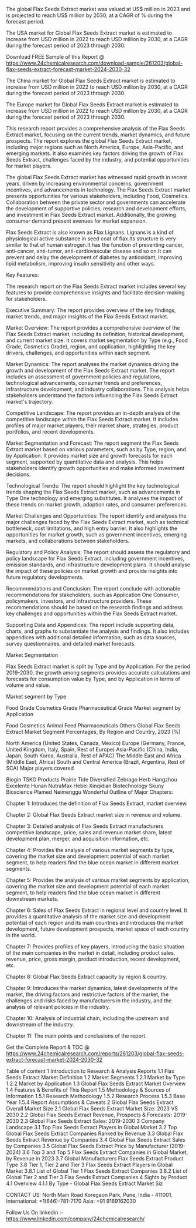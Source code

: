 The global Flax Seeds Extract market was valued at US$ million in 2023 and is projected to reach US$ million by 2030, at a CAGR of % during the forecast period.

The USA market for Global Flax Seeds Extract  market is estimated to increase from USD million in 2022 to reach USD million by 2030, at a CAGR during the forecast period of 2023 through 2030.

Download FREE Sample of this Report @ https://www.24chemicalresearch.com/download-sample/261203/global-flax-seeds-extract-forecast-market-2024-2030-32

The China market for Global Flax Seeds Extract   market is estimated to increase from USD million in 2022 to reach USD million by 2030, at a CAGR during the forecast period of 2023 through 2030.

The Europe market for Global Flax Seeds Extract  market is estimated to increase from USD million in 2022 to reach USD million by 2030, at a CAGR during the forecast period of 2023 through 2030.

This research report provides a comprehensive analysis of the Flax Seeds Extract market, focusing on the current trends, market dynamics, and future prospects. The report explores the global Flax Seeds Extract market, including major regions such as North America, Europe, Asia-Pacific, and emerging markets. It also examines key factors driving the growth of Flax Seeds Extract, challenges faced by the industry, and potential opportunities for market players.

The global Flax Seeds Extract market has witnessed rapid growth in recent years, driven by increasing environmental concerns, government incentives, and advancements in technology. The Flax Seeds Extract market presents opportunities for various stakeholders, including Food, Cosmetics. Collaboration between the private sector and governments can accelerate the development of supportive policies, research and development efforts, and investment in Flax Seeds Extract market. Additionally, the growing consumer demand present avenues for market expansion.

Flax Seeds Extract is also known as Flax Lignans. Lignans is a kind of physiological active substance in seed coat of flax.Its structure is very similar to that of human estrogen.It has the function of preventing cancer, anti-cancer, anti-tumor, anti-cardiovascular disease and so on.It can prevent and delay the development of diabetes by antioxidant, improving lipid metabolism, improving insulin sensitivity and other ways.

Key Features:

The research report on the Flax Seeds Extract market includes several key features to provide comprehensive insights and facilitate decision-making for stakeholders.

Executive Summary: The report provides overview of the key findings, market trends, and major insights of the Flax Seeds Extract market.

Market Overview: The report provides a comprehensive overview of the Flax Seeds Extract market, including its definition, historical development, and current market size. It covers market segmentation by Type (e.g., Food Grade, Cosmetics Grade), region, and application, highlighting the key drivers, challenges, and opportunities within each segment.

Market Dynamics: The report analyses the market dynamics driving the growth and development of the Flax Seeds Extract market. The report includes an assessment of government policies and regulations, technological advancements, consumer trends and preferences, infrastructure development, and industry collaborations. This analysis helps stakeholders understand the factors influencing the Flax Seeds Extract market's trajectory.

Competitive Landscape: The report provides an in-depth analysis of the competitive landscape within the Flax Seeds Extract market. It includes profiles of major market players, their market share, strategies, product portfolios, and recent developments.

Market Segmentation and Forecast: The report segment the Flax Seeds Extract market based on various parameters, such as by Type, region, and by Application. It provides market size and growth forecasts for each segment, supported by quantitative data and analysis. This helps stakeholders identify growth opportunities and make informed investment decisions.

Technological Trends: The report should highlight the key technological trends shaping the Flax Seeds Extract market, such as advancements in Type One technology and emerging substitutes. It analyses the impact of these trends on market growth, adoption rates, and consumer preferences.

Market Challenges and Opportunities: The report identify and analyses the major challenges faced by the Flax Seeds Extract market, such as technical bottleneck, cost limitations, and high entry barrier. It also highlights the opportunities for market growth, such as government incentives, emerging markets, and collaborations between stakeholders.

Regulatory and Policy Analysis: The report should assess the regulatory and policy landscape for Flax Seeds Extract, including government incentives, emission standards, and infrastructure development plans. It should analyse the impact of these policies on market growth and provide insights into future regulatory developments.

Recommendations and Conclusion: The report conclude with actionable recommendations for stakeholders, such as Application One Consumer, policymakers, investors, and infrastructure providers. These recommendations should be based on the research findings and address key challenges and opportunities within the Flax Seeds Extract market.

Supporting Data and Appendices: The report include supporting data, charts, and graphs to substantiate the analysis and findings. It also includes appendices with additional detailed information, such as data sources, survey questionnaires, and detailed market forecasts.

Market Segmentation

Flax Seeds Extract market is split by Type and by Application. For the period 2019-2030, the growth among segments provides accurate calculations and forecasts for consumption value by Type, and by Application in terms of volume and value.

Market segment by Type

Food Grade
Cosmetics Grade
Pharmaceutical Grade
Market segment by Application

Food
Cosmetics
Animal Feed
Pharmaceuticals
Others
Global Flax Seeds Extract Market Segment Percentages, By Region and Country, 2023 (%)

North America (United States, Canada, Mexico)
Europe (Germany, France, United Kingdom, Italy, Spain, Rest of Europe)
Asia-Pacific (China, India, Japan, South Korea, Australia, Rest of APAC)
The Middle East and Africa (Middle East, Africa)
South and Central America (Brazil, Argentina, Rest of SCA)
Major players covered

Biogin
TSKG Products
Prairie Tide Diversified
Zebrago Herb
Hangzhou Excelente
Hunan NutraMax
Hebei Xinqidian Biotechnology
Skuny Bioscience
Plamed
Neimenggu Wonderful
Outline of Major Chapters:

Chapter 1: Introduces the definition of Flax Seeds Extract, market overview.

Chapter 2: Global Flax Seeds Extract market size in revenue and volume.

Chapter 3: Detailed analysis of Flax Seeds Extract manufacturers competitive landscape, price, sales and revenue market share, latest development plan, merger, and acquisition information, etc.

Chapter 4: Provides the analysis of various market segments by type, covering the market size and development potential of each market segment, to help readers find the blue ocean market in different market segments.

Chapter 5: Provides the analysis of various market segments by application, covering the market size and development potential of each market segment, to help readers find the blue ocean market in different downstream markets.

Chapter 6: Sales of Flax Seeds Extract in regional level and country level. It provides a quantitative analysis of the market size and development potential of each region and its main countries and introduces the market development, future development prospects, market space of each country in the world.

Chapter 7: Provides profiles of key players, introducing the basic situation of the main companies in the market in detail, including product sales, revenue, price, gross margin, product introduction, recent development, etc.

Chapter 8: Global Flax Seeds Extract capacity by region & country.

Chapter 9: Introduces the market dynamics, latest developments of the market, the driving factors and restrictive factors of the market, the challenges and risks faced by manufacturers in the industry, and the analysis of relevant policies in the industry.

Chapter 10: Analysis of industrial chain, including the upstream and downstream of the industry.

Chapter 11: The main points and conclusions of the report.

Get the Complete Report & TOC @ https://www.24chemicalresearch.com/reports/261203/global-flax-seeds-extract-forecast-market-2024-2030-32

Table of content
1 Introduction to Research & Analysis Reports
1.1 Flax Seeds Extract Market Definition
1.2 Market Segments
1.2.1 Market by Type
1.2.2 Market by Application
1.3 Global Flax Seeds Extract Market Overview
1.4 Features & Benefits of This Report
1.5 Methodology & Sources of Information
1.5.1 Research Methodology
1.5.2 Research Process
1.5.3 Base Year
1.5.4 Report Assumptions & Caveats
2 Global Flax Seeds Extract Overall Market Size
2.1 Global Flax Seeds Extract Market Size: 2023 VS 2030
2.2 Global Flax Seeds Extract Revenue, Prospects & Forecasts: 2019-2030
2.3 Global Flax Seeds Extract Sales: 2019-2030
3 Company Landscape
3.1 Top Flax Seeds Extract Players in Global Market
3.2 Top Global Flax Seeds Extract Companies Ranked by Revenue
3.3 Global Flax Seeds Extract Revenue by Companies
3.4 Global Flax Seeds Extract Sales by Companies
3.5 Global Flax Seeds Extract Price by Manufacturer (2019-2024)
3.6 Top 3 and Top 5 Flax Seeds Extract Companies in Global Market, by Revenue in 2023
3.7 Global Manufacturers Flax Seeds Extract Product Type
3.8 Tier 1, Tier 2 and Tier 3 Flax Seeds Extract Players in Global Market
3.8.1 List of Global Tier 1 Flax Seeds Extract Companies
3.8.2 List of Global Tier 2 and Tier 3 Flax Seeds Extract Companies
4 Sights by Product
4.1 Overview
4.1.1 By Type - Global Flax Seeds Extract Market Siz

CONTACT US:
North Main Road Koregaon Park, Pune, India - 411001.
International: +1(646)-781-7170
Asia: +91 9169162030

Follow Us On linkedin :- https://www.linkedin.com/company/24chemicalresearch/
